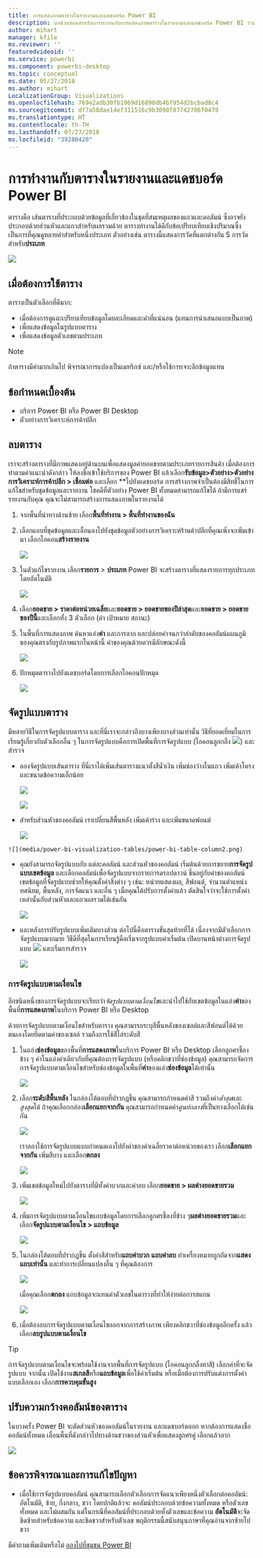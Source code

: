 ```yaml
---
title: การแสดงภาพตารางในรายงานและแดชบอร์ด Power BI
description: บทช่วยสอนสำหรับการทำงานกับการแสดงภาพตารางในรายงานและแดชบอร์ด Power BI รวมถึงวิธีการปรับขนาดความกว้างของคอลัมน์
author: mihart
manager: kfile
ms.reviewer: ''
featuredvideoid: ''
ms.service: powerbi
ms.component: powerbi-desktop
ms.topic: conceptual
ms.date: 05/27/2018
ms.author: mihart
LocalizationGroup: Visualizations
ms.openlocfilehash: 769e2adb30fb1969d16898db4bf954d2bcbad8c4
ms.sourcegitcommit: df7a58dae14ef311516c9b3098f87742786f0479
ms.translationtype: HT
ms.contentlocale: th-TH
ms.lasthandoff: 07/27/2018
ms.locfileid: "39280420"
---
```

# <a name="working-with-tables-in-power-bi-reports-and-dashboards"></a>การทำงานกับตารางในรายงานและแดชบอร์ด Power BI
ตารางคือ เส้นตารางที่ประกอบด้วยข้อมูลที่เกี่ยวข้องในชุดที่สมเหตุผลของแถวและคอลัมน์ ซึ่งอาจยังประกอบด้วยส่วนหัวและแถวสำหรับผลรวมด้วย ตารางทำงานได้ดีกับข้อเปรียบเทียบเชิงปริมาณซึ่งเป็นการที่คุณดูหลายค่าสำหรับหนึ่งประเภท ตัวอย่างเช่น ตารางนี้แสดงการวัดที่แตกต่างกัน 5 การวัดสำหรับ**ประเภท**

![](media/power-bi-visualization-tables/table.png)

## <a name="when-to-use-a-table"></a>เมื่อต้องการใช้ตาราง
ตารางเป็นตัวเลือกที่ดีมาก:

* เมื่อต้องการดูและเปรียบเทียบข้อมูลโดยละเอียดและค่าที่แน่นอน (แทนการนำเสนอแบบเป็นภาพ)
* เพื่อแสดงข้อมูลในรูปแบบตาราง
* เพื่อแสดงข้อมูลตัวเลขตามประเภท   

> [!NOTE]
> ถ้าตารางมีค่ามากเกินไป พิจารณาการแปลงเป็นเมทริกซ์ และ/หรือใช้การเจาะลึกข้อมูลแทน

## <a name="prerequisites"></a>ข้อกำหนดเบื้องต้น
- บริการ Power BI หรือ Power BI Desktop
- ตัวอย่างการวิเคราะห์การค้าปลีก

## <a name="create-a-table"></a>ลบตาราง
เราจะสร้างตารางที่มีภาพแสดงอยู่ด้านบนเพื่อแสดงมูลค่ายอดขายตามประเภทรายการสินค้า เมื่อต้องการทำตามคำแนะนำดังกล่าว ให้ลงชื่อเข้าใช้บริการของ Power BI แล้วเลือก**รับข้อมูล\>ตัวอย่าง\>ตัวอย่างการวิเคราะห์การค้าปลีก > เชื่อมต่อ** และเลือก **ไปยังแดชบอร์ด การสร้างภาพจำเป็นต้องมีสิทธิ์ในการแก้ไขสำหรับชุดข้อมูลและรายงาน โชคดีที่ตัวอย่าง Power BI ทั้งหมดสามารถแก้ไขได้ ถ้ามีการแชร์รายงานกับคุณ คุณจะไม่สามารถสร้างการแสดงภาพในรายงานได้

1. จากพื้นที่นำทางด้านซ้าย เลือก**พื้นที่ทำงาน > พื้นที่ทำงานของฉัน**    
2. เลือกแถบที่ชุดข้อมูลและเลื่อนลงไปยังชุดข้อมูลตัวอย่างการวิเคราะห์ร้านค้าปลีกที่คุณเพิ่งจะเพิ่มเข้ามา  เลือกไอคอน**สร้างรายงาน**

    ![](media/power-bi-visualization-tables/power-bi-create-report.png)
2. ในตัวแก้ไขรายงาน เลือก**รายการ** > **ประเภท**  Power BI จะสร้างตารางที่แสดงรายการทุกประเภทโดยอัตโนมัติ

    ![](media/power-bi-visualization-tables/power-bi-table1.png)
3. เลือก**ยอดขาย > ราคาต่อหน่วยเฉลี่ย**และ**ยอดขาย > ยอดขายของปีล่าสุด**และ**ยอดขาย > ยอดขายของปีนี้**และเลือกทั้ง 3 ตัวเลือก (ค่า เป้าหมาย สถานะ)   
4. ในพื้นที่การแสดงภาพ ค้นหาแอ่ง**ค่า** และการลาก และปล่อยค่าจนกว่าลำดับของคอลัมน์แผนภูมิของคุณตรงกับรูปภาพแรกในหน้านี้  ค่าของคุณด้วยควรมีลักษณะดังนี้

    ![](media/power-bi-visualization-tables/power-bi-table2.png)
5. ปักหมุดตารางไปยังแดชบอร์ดโดยการเลือกไอคอนปักหมุด  

     ![](media/power-bi-visualization-tables/pbi_pintile.png)

## <a name="format-the-table"></a>จัดรูปแบบตาราง
มีหลายวิธีในการจัดรูปแบบตาราง และที่นี่เราจะกล่าวถึงบางเพียงบางส่วนเท่านั้น วิธีที่ยอดเยี่ยมในการเรียนรู้เกี่ยวกับตัวเลือกอื่น ๆ ในการจัดรูปแบบคือการเปิดพื้นที่การจัดรูปแบบ (ไอคอนลูกกลิ้ง ![](media/power-bi-visualization-tables/power-bi-format.png)) และสำรวจ

* ลองจัดรูปแบบเส้นตาราง ที่นี่เราได้เพิ่มเส้นตารางแนวตั้งสีน้ำเงิน เพิ่มช่องว่างในแถว เพิ่มเค้าโครง และขนาดข้อความเล็กน้อย

    ![](media/power-bi-visualization-tables/power-bi-table-gridnew.png)

    ![](media/power-bi-visualization-tables/power-bi-table-grid3.png)
* สำหรับส่วนหัวของคอลัมน์ เราเปลี่ยนสีพื้นหลัง เพิ่มเค้าร่าง และเพิ่มขนาดฟอนต์ 

    ![](media/power-bi-visualization-tables/power-bi-table-column-headers.png)


~~~
![](media/power-bi-visualization-tables/power-bi-table-column2.png)
~~~

* คุณยังสามารถจัดรูปแบบกับ แต่ละคอลัมน์ และส่วนหัวของคอลัมน์ เริ่มต้นด้วยการขยาย**การจัดรูปแบบเขตข้อมูล** และเลือกคอลัมน์เพื่อจัดรูปแบบจากรายการดรอปดาวน์ ขึ้นอยู่กับค่าของคอลัมน์ เขตข้อมูลที่จัดรูปแบบช่วยให้คุณตั้งค่าสิ่งต่าง ๆ เช่น: หน่วยแสดงผล, สีฟอนต์, จำนวนตำแหน่งทศนิยม, พื้นหลัง, การจัดแนว และอื่น ๆ เมื่อคุณได้ปรับการตั้งค่าแล้ว ตัดสินใจว่าจะใช้การตั้งค่าเหล่านั้นกับส่วนหัวและแถวผลรวมได้เช่นกัน

    ![](media/power-bi-visualization-tables/power-bi-field-formatting.png)

* และหลังการปรับรูปแบบเพิ่มเติมบางส่วน ต่อไปนี้คือตารางขั้นสุดท้ายที่ได้ เนื่องจากมีตัวเลือกการจัดรูปแบบมากมาย วิธีดีที่สุดในการเรียนรู้คือเริ่มจากรูปแบบค่าเริ่มต้น เปิดบานหน้าต่างการจัดรูปแบบ ![](media/power-bi-visualization-tables/power-bi-format.png) และเริ่มการสำรวจ 

    ![](media/power-bi-visualization-tables/power-bi-table-format.png)

### <a name="conditional-formatting"></a>การจัดรูปแบบตามเงื่อนไข
อีกชนิดหนึ่งของการจัดรูปแบบจะเรียกว่า*จัดรูปแบบตามเงื่อนไข*และนำไปใช้กับเขตข้อมูลในแอ่ง**ค่า**ของพื้นที่**การแสดงภาพ**ในบริการ Power BI หรือ Desktop 

ด้วยการจัดรูปแบบตามเงื่อนไขสำหรับตาราง คุณสามารถระบุสีพื้นหลังของเซลล์และสีฟอนต์ได้ด้วยตนเองโดยยึดตามค่าของเซลล์ รวมถึงการใช้สีไล่ระดับสี 

1. ในแอ่ง**ช่องข้อมูล**ของพื้นที่**การแสดงภาพ**ในบริการ Power BI หรือ Desktop เลือกลูกศรชี้ลงข้าง ๆ ค่าในแอ่งค่าเดียวกับที่คุณต้องการจัดรูปแบบ (หรือคลิกขวาที่ช่องข้อมูล) คุณสามารถจัดการการจัดรูปแบบตามเงื่อนไขสำหรับช่องข้อมูลในพื้นที่**ค่า**ของแอ่ง**ช่องข้อมูล**ได้เท่านั้น

    ![](media/power-bi-visualization-tables/power-bi-conditional-formatting-background.png)
2. เลือก**ระดับสีพื้นหลัง** ในกล่องโต้ตอบที่ปรากฏขึ้น คุณสามารถกำหนดค่าสี รวมถึงค่า*ต่ำสุด*และ*สูงสุด*ได้ ถ้าคุณเลือกกล่อง**เลือกแยกจากกัน** คุณสามารถกำหนดค่า*ศูนย์กลาง*ที่เป็นทางเลือกได้เช่นกัน

    ![](media/power-bi-visualization-tables/power-bi-conditional-formatting-background2.png)

    เราลองใช้การจัดรูปแบบแบบกำหนดเองไปยังค่าของค่าเฉลี่ยราคาต่อหน่วยของเรา เลือก**เลือกแยกจากกัน** เพิ่มสีบาง และเลือก**ตกลง** 

    ![](media/power-bi-visualization-tables/power-bi-conditional-formatting-data-background.png)
3. เพิ่มเขตข้อมูลใหม่ไปยังตารางที่มีทั้งค่าบวกและค่าลบ  เลือก**ยอดขาย > ผลต่างยอดขายรวม** 

    ![](media/power-bi-visualization-tables/power-bi-conditional-formatting2.png)
4. เพิ่มการจัดรูปแบบตามเงื่อนไขแถบข้อมูลโดยการเลือกลูกศรชี้ลงที่ข้าง ๆ**ผลต่างยอดขายรวม**และเลือก**จัดรูปแบบตามเงื่อนไข > แถบข้อมูล**

    ![](media/power-bi-visualization-tables/power-bi-conditional-formatting-data-bars.png)
5. ในกล่องโต้ตอบที่ปรากฏขึ้น ตั้งค่าสีสำหรับ**แถบค่าบวก** **แถบค่าลบ** ทำเครื่องหมายถูกถัดจาก**แสดงแถบเท่านั้น** และทำการเปลี่ยนแปลงอื่น ๆ ที่คุณต้องการ

    ![](media/power-bi-visualization-tables/power-bi-data-bars.png)

    เมื่อคุณเลือก**ตกลง** แถบข้อมูลจะแทนค่าตัวเลขในตารางที่ทำให้ง่ายต่อการสแกน

    ![](media/power-bi-visualization-tables/power-bi-conditional-formatting-data-bars2.png)
6. เมื่อต้องลบการจัดรูปแบบตามเงื่อนไขออกจากการสร้างภาพ เพียงคลิกขวาที่ช่องข้อมูลอีกครั้ง แล้วเลือก**ลบรูปแบบตามเงื่อนไข**

> [!TIP]
> การจัดรูปแบบตามเงื่อนไขจะพร้อมใช้งานจากพื้นที่การจัดรูปแบบ (ไอคอนลูกกลิ้งทาสี) เลือกค่าที่จะจัดรูปแบบ จากนั้น เปิดใช้งาน**สเกลสี**หรือ**แถบข้อมูล**เพื่อใช้ค่าเริ่มต้น หรือเมื่อต้องการปรับแต่งการตั้งค่าแบบเลือกเอง เลือก**การควบคุมขั้นสูง**
> 
> 

## <a name="adjust-the-column-width-of-a-table"></a>ปรับความกว้างคอลัมน์ของตาราง
ในบางครั้ง Power BI จะตัดส่วนหัวของคอลัมน์ในรายงาน และแดชบอร์ดออก หากต้องการแสดงชื่อคอลัมน์ทั้งหมด เลื่อนพื้นที่ดังกล่าวไปทางด้านขวาของส่วนหัวเพื่อแสดงลูกศรคู่ เลือกแล้วลาก

![](media/power-bi-visualization-tables/resizetable.gif)

## <a name="considerations-and-troubleshooting"></a>ข้อควรพิจารณาและการแก้ไขปัญหา
* เมื่อใช้การจัดรูปแบบคอลัมน์ คุณสามารถเลือกตัวเลือกการจัดแนวเพียงหนึ่งตัวเลือกต่อคอลัมน์: อัตโนมัติ, ซ้าย, กึ่งกลาง, ขวา โดยปกติแล้วจะ คอลัมน์ประกอบด้วยข้อความทั้งหมด หรือตัวเลขทั้งหมด และไม่ผสมกัน แต่ในกรณีที่คอลัมน์ที่ประกอบด้วยทั้งตัวเลขและข้อความ **อัตโนมัติ**จะจัดชิดซ้ายสำหรับข้อความ และชิดขวาสำหรับตัวเลข พฤติกรรมนี้สนับสนุนภาษาที่คุณอ่านจากซ้ายไปขวา   

มีคำถามเพิ่มเติมหรือไม่ [ลองไปที่ชุมชน Power BI](http://community.powerbi.com/)


